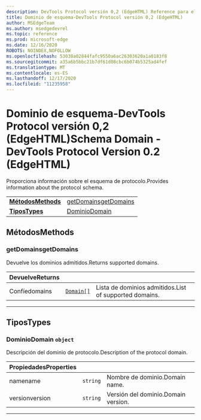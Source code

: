 ```yaml
---
description: DevTools Protocol versión 0,2 (EdgeHTML) Reference para el dominio de esquema. Proporciona información sobre el esquema de protocolo.
title: Dominio de esquema-DevTools Protocol versión 0,2 (EdgeHTML)
author: MSEdgeTeam
ms.author: msedgedevrel
ms.topic: reference
ms.prod: microsoft-edge
ms.date: 12/16/2020
ROBOTS: NOINDEX,NOFOLLOW
ms.openlocfilehash: 53038a02844fafc9550a6ac26303620a1a0183f8
ms.sourcegitcommit: a35a6b5bbc21b7df61d08cbc6b074b5325ad4fef
ms.translationtype: MT
ms.contentlocale: es-ES
ms.lasthandoff: 12/17/2020
ms.locfileid: "11235958"
---
```

# <span data-ttu-id="f7e0b-104">Dominio de esquema-DevTools Protocol versión 0,2 (EdgeHTML)</span><span class="sxs-lookup"><span data-stu-id="f7e0b-104">Schema Domain - DevTools Protocol Version 0.2 (EdgeHTML)</span></span>  

<span data-ttu-id="f7e0b-105">Proporciona información sobre el esquema de protocolo.</span><span class="sxs-lookup"><span data-stu-id="f7e0b-105">Provides information about the protocol schema.</span></span>

| | |
|-|-|
| [**<span data-ttu-id="f7e0b-106">Métodos</span><span class="sxs-lookup"><span data-stu-id="f7e0b-106">Methods</span></span>**](#methods) | [<span data-ttu-id="f7e0b-107">getDomains</span><span class="sxs-lookup"><span data-stu-id="f7e0b-107">getDomains</span></span>](#getdomains) |
| [**<span data-ttu-id="f7e0b-108">Tipos</span><span class="sxs-lookup"><span data-stu-id="f7e0b-108">Types</span></span>**](#types) | [<span data-ttu-id="f7e0b-109">Dominio</span><span class="sxs-lookup"><span data-stu-id="f7e0b-109">Domain</span></span>](#domain) |
## <span data-ttu-id="f7e0b-110">Métodos</span><span class="sxs-lookup"><span data-stu-id="f7e0b-110">Methods</span></span>

### <span data-ttu-id="f7e0b-111">getDomains</span><span class="sxs-lookup"><span data-stu-id="f7e0b-111">getDomains</span></span>
<span data-ttu-id="f7e0b-112">Devuelve los dominios admitidos.</span><span class="sxs-lookup"><span data-stu-id="f7e0b-112">Returns supported domains.</span></span>

<table>
    <thead>
        <tr>
            <th><span data-ttu-id="f7e0b-113">Devuelve</span><span class="sxs-lookup"><span data-stu-id="f7e0b-113">Returns</span></span></th>
            <th></th>
            <th></th>
        </tr>
    </thead>
    <tbody>
        <tr>
            <td><span data-ttu-id="f7e0b-114">Confíe</span><span class="sxs-lookup"><span data-stu-id="f7e0b-114">domains</span></span></td>
            <td><a href="#domain"><code class="flyout">Domain[]</code></a></td>
            <td><span data-ttu-id="f7e0b-115">Lista de dominios admitidos.</span><span class="sxs-lookup"><span data-stu-id="f7e0b-115">List of supported domains.</span></span></td>
        </tr>
    </tbody>
</table>
</p>

---

## <span data-ttu-id="f7e0b-116">Tipos</span><span class="sxs-lookup"><span data-stu-id="f7e0b-116">Types</span></span>

### <a name="domain"></a> <span data-ttu-id="f7e0b-117">Dominio</span><span class="sxs-lookup"><span data-stu-id="f7e0b-117">Domain</span></span> `object`

<span data-ttu-id="f7e0b-118">Descripción del dominio de protocolo.</span><span class="sxs-lookup"><span data-stu-id="f7e0b-118">Description of the protocol domain.</span></span>

<table>
    <thead>
        <tr>
            <th><span data-ttu-id="f7e0b-119">Propiedades</span><span class="sxs-lookup"><span data-stu-id="f7e0b-119">Properties</span></span></th>
            <th></th>
            <th></th>
        </tr>
    </thead>
    <tbody>
        <tr>
            <td><span data-ttu-id="f7e0b-120">name</span><span class="sxs-lookup"><span data-stu-id="f7e0b-120">name</span></span></td>
            <td><code class="flyout">string</code></td>
            <td><span data-ttu-id="f7e0b-121">Nombre de dominio.</span><span class="sxs-lookup"><span data-stu-id="f7e0b-121">Domain name.</span></span></td>
        </tr>
        <tr>
            <td><span data-ttu-id="f7e0b-122">version</span><span class="sxs-lookup"><span data-stu-id="f7e0b-122">version</span></span></td>
            <td><code class="flyout">string</code></td>
            <td><span data-ttu-id="f7e0b-123">Versión del dominio.</span><span class="sxs-lookup"><span data-stu-id="f7e0b-123">Domain version.</span></span></td>
        </tr>
    </tbody>
</table>
</p>

---
